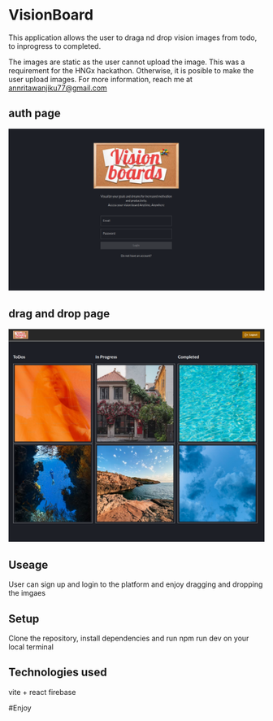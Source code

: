 # VisionBoard
This application allows the user to draga nd drop vision images from todo, to inprogress to completed.

The images are static as the user cannot upload the image. This was a requirement for the HNGx hackathon. Otherwise, it is posible to make the user upload images. For more information, reach me at annritawanjiku77@gmail.com

## auth page
![image](/public/authpage.png)

## drag and drop page
![image](/public/dndpage.png)


## Useage

User can sign up and login to the platform and enjoy dragging and dropping the imgaes

## Setup
Clone the repository, install dependencies and run npm run dev on your local terminal

## Technologies used
vite + react
firebase


#Enjoy